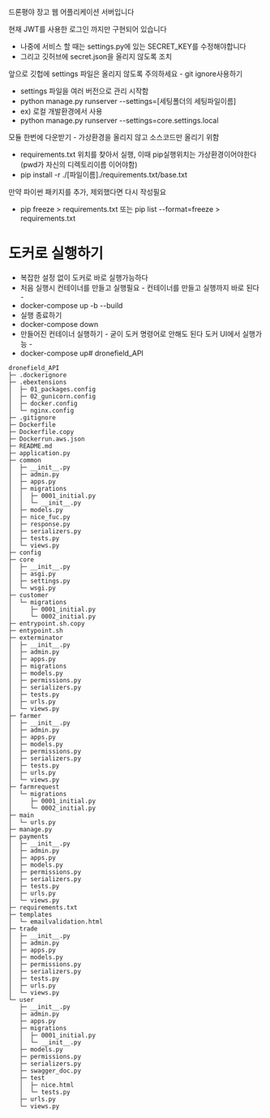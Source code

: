 드론평야 장고 웹 어플리케이션 서버입니다

현재 JWT를 사용한 로그인 까지만 구현되어 있습니다

* 나중에 서비스 할 때는 settings.py에 있는 SECRET_KEY를 수정해야합니다
* 그리고 깃허브에 secret.json을 올리지 않도록 조치

앞으로 깃헙에 settings 파일은 올리지 않도록 주의하세요 - git ignore사용하기
* settings 파일을 여러 버전으로 관리 시작함
* python manage.py runserver --settings=[세팅폴더의 세팅파일이름]
* ex) 로컬 개발환경에서 사용
* python manage.py runserver --settings=core.settings.local

모듈 한번에 다운받기 - 가상환경을 올리지 않고 소스코드만 올리기 위함
* requirements.txt 위치를 찾아서 실행, 이때 pip실행위치는 가상환경이어야한다 (pwd가 자신의 디렉토리이름 이어야함)
* pip install -r ./[파일이름]./requirements.txt/base.txt

만약 파이썬 패키지를 추가, 제외했다면 다시 작성필요
* pip freeze > requirements.txt 또는 pip list --format=freeze > requirements.txt


# 도커로 실행하기
* 복잡한 설정 없이 도커로 바로 실행가능하다
* 처음 실행시 컨테이너를 만들고 실행필요 - 컨테이너를 만들고 실행까지 바로 된다 -
* docker-compose up -b --build
* 실행 종료하기
* docker-compose down
* 만들어진 컨테이너 실행하기 - 굳이 도커 명령어로 안해도 된다 도커 UI에서 실행가능 -
* docker-compose up# dronefield_API



```
dronefield_API
├─ .dockerignore
├─ .ebextensions
│  ├─ 01_packages.config
│  ├─ 02_gunicorn.config
│  ├─ docker.config
│  └─ nginx.config
├─ .gitignore
├─ Dockerfile
├─ Dockerfile.copy
├─ Dockerrun.aws.json
├─ README.md
├─ application.py
├─ common
│  ├─ __init__.py
│  ├─ admin.py
│  ├─ apps.py
│  ├─ migrations
│  │  ├─ 0001_initial.py
│  │  └─ __init__.py
│  ├─ models.py
│  ├─ nice_fuc.py
│  ├─ response.py
│  ├─ serializers.py
│  ├─ tests.py
│  └─ views.py
├─ config
├─ core
│  ├─ __init__.py
│  ├─ asgi.py
│  ├─ settings.py
│  └─ wsgi.py
├─ customer
│  └─ migrations
│     ├─ 0001_initial.py
│     └─ 0002_initial.py
├─ entrypoint.sh.copy
├─ entypoint.sh
├─ exterminator
│  ├─ __init__.py
│  ├─ admin.py
│  ├─ apps.py
│  ├─ migrations
│  ├─ models.py
│  ├─ permissions.py
│  ├─ serializers.py
│  ├─ tests.py
│  ├─ urls.py
│  └─ views.py
├─ farmer
│  ├─ __init__.py
│  ├─ admin.py
│  ├─ apps.py
│  ├─ models.py
│  ├─ permissions.py
│  ├─ serializers.py
│  ├─ tests.py
│  ├─ urls.py
│  └─ views.py
├─ farmrequest
│  └─ migrations
│     ├─ 0001_initial.py
│     └─ 0002_initial.py
├─ main
│  └─ urls.py
├─ manage.py
├─ payments
│  ├─ __init__.py
│  ├─ admin.py
│  ├─ apps.py
│  ├─ models.py
│  ├─ permissions.py
│  ├─ serializers.py
│  ├─ tests.py
│  ├─ urls.py
│  └─ views.py
├─ requirements.txt
├─ templates
│  └─ emailvalidation.html
├─ trade
│  ├─ __init__.py
│  ├─ admin.py
│  ├─ apps.py
│  ├─ models.py
│  ├─ permissions.py
│  ├─ serializers.py
│  ├─ tests.py
│  ├─ urls.py
│  └─ views.py
└─ user
   ├─ __init__.py
   ├─ admin.py
   ├─ apps.py
   ├─ migrations
   │  ├─ 0001_initial.py
   │  └─ __init__.py
   ├─ models.py
   ├─ permissions.py
   ├─ serializers.py
   ├─ swagger_doc.py
   ├─ test
   │  ├─ nice.html
   │  └─ tests.py
   ├─ urls.py
   └─ views.py

```